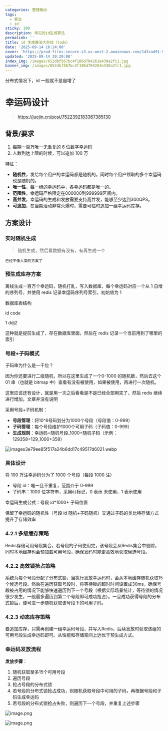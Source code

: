 ```yaml
---
categories: 整理输出
tags:
  - 算法
  - id
sticky: 100
description: 常见的id生成算法
permalink: ''
title: id 生成算法大杂烩（todo）
date: '2025-09-14 16:24:00'
cover: 'https://prod-files-secure.s3.us-west-2.amazonaws.com/143cad91-961b-48b0-82dc-78fbb6eb5abe/66bdab08-2c95-4215-a279-9a664fd9f37b/wallhaven-85lly2.jpg?X-Amz-Algorithm=AWS4-HMAC-SHA256&X-Amz-Content-Sha256=UNSIGNED-PAYLOAD&X-Amz-Credential=ASIAZI2LB4665IUX2K6E%2F20250917%2Fus-west-2%2Fs3%2Faws4_request&X-Amz-Date=20250917T030047Z&X-Amz-Expires=3600&X-Amz-Security-Token=IQoJb3JpZ2luX2VjECMaCXVzLXdlc3QtMiJGMEQCIFA4PuHoDpYg76SE6qdX8wXmKJEJhrgZWgNwrSAQd%2FlVAiBXNBHq5HbLv7KM6JNHGz6H3rMeebOGJej%2BFsSZpMCk2CqIBAib%2F%2F%2F%2F%2F%2F%2F%2F%2F%2F8BEAAaDDYzNzQyMzE4MzgwNSIMTtfGFokEju9vrnT5KtwD2EDLy9aMX93HcOGbKju9UphXMsV54xMOLwBQX%2FMZPa6WnFrJac9fvGcljdsK9H08NE%2BHEvJFr%2F2UQZVbFIE6sWm%2Fzyn0m4sDllWl5RFFNOnwJW5E4pPiCT1OKT3UUm%2BXAizwWuzN%2Bwia94adLBpgih4UjHolBE26AMBmKnVyAOXIXJNgh95nziokBh7lPOn%2FypzYLY6Eq0ffC9xgC7UQZjaABtw9cDrqKIkoFvCZrRS%2FjUuZvoPZtmb0A3E6QJjKH0WKICQgMluaSIWeYpsoeDO%2Fbx46Oe%2FXqNfDpSRYWVG2WJHl2ydKK5CC%2BkNkGSdXchjXgChWM%2BNyD66tZJn0P3co5S%2FQDNuaZImFh3uu1%2BS1Rk0sSqTmhI%2BoOPHKNQ1vcgSUAdOz11%2B4K3%2FdRnLuGcM7oA9h1fEOGigm94PpaOavyGu%2BWpVD%2F6Z9G61Hsa1LoI8a%2FWS0xxJULRmPLUp3ln%2BllLOurB99RjewA1WomIrup7RnwMkLUKtAzs3GWZGTL7kfJG79rJ37GOtINeUr1VyaWP6KGl5zCMIcjQ9TdIYLkk3hghfaA2eC%2FFAR2f5zHzW4LP%2BPFSp%2BE9bp1uUbrREe9c%2FFPqMehkFStrjFUFissBVW1YqA91V%2BVmUw2rSoxgY6pgEBcPD2PZ%2BHWosQyDH7qOJNotXDhxiWSM9V%2B4oQm6bwQZw%2FqGGj9spMnc%2FLzzzLekNhRZMAycDImibJNH%2FUvxNrrX9DbCptfOmQVehvalbAEJERoeGZJlGyib7iPsUTz1DpNNm55sjvDTXf7VEa0FD8UKFqFoREJvmquVtGaD5oBPXhkpfKtcbSkw2TGJDOxajy0Tbtcv1u%2FZvvAYBRyMfj4CUD7oJT&X-Amz-Signature=e067d49baedbc9e70d2978fb658d603e88a1da1624507e6366808aa8f3a33981&X-Amz-SignedHeaders=host&x-amz-checksum-mode=ENABLED&x-id=GetObject'
updated: '2025-09-14 20:20:00'
index_img: /images/652dbf567bc4f106d704263e430a2fc1.jpg
banner_img: /images/652dbf567bc4f106d704263e430a2fc1.jpg
---
```


分布式情况下，id 一般就不是自增了


# 幸运码设计

> https://juejin.cn/post/7522392183367385130

## 背景/要求

1. 每期一百万唯一无重复的 6 位数字幸运码
2. 人数到达上限的时候，可以追加 100 万

特征：

- **随机性**，发给每个用户的幸运码都是随机的，同时每个用户领取的多个幸运码也是随机的。
- **唯一性**，每一组的幸运码中，各幸运码都是唯一的。
- **范围性**，幸运码严格限定在000000到999999区间内。
- **高并发**，幸运码的生成和发放需要支持高并发，能够至少达到300QPS。
- **可追加**，在当期活动非常火爆时，需要可临时追加一组幸运码库存。

## 方案设计


### 实时随机生成

> 随机生成，然后看数据有没有，有再生成一个

`已经不像人类的方案了`


### 预生成库存方案


离线生成一百万个幸运码，随机打乱，写入数据库，每个幸运码对应一个从 1 自增的序列号，并使用 redis 记录幸运码序列号索引，初始值为 1


数据库表结构


id code


1 ddj2


这种就是提前生成了，存在数据库里面，然后在 redis 记录一个当前用到了哪里的索引


### 号段+子码模式


子码串为什么是一千位？


因为你还要进行二级随机，所以在这里生成了一个0-1000 的随机数，然后去这个 01 串（也就是 bitmap 中）查看有没有被使用，如果被使用，再进行一次随机。


这里应该还有设计，就是用一次之后看看是不是已经全部用完了，然后 redis 继续进行增加，文章并没有说明


采用号段+子码机制：

- **号段管理**：将10^6号码划分为1000个号段（号段值：0-999）
- **子码管理**：每个号段维护1000个可用子码（子码值：0-999）
- **生成规则**：幸运码=随机号段_1000+随机子码（示例：129358=129_1000+358）

![images3e79ee85f517a24b6dd17c49517d6021.webp](/images/00898df9e2516fa4f0f181649bb7126d.webp)


### 具体设计


将 100 万注幸运码分为了 1000 个号段（每段 1000 注）

- 号段 id：唯一且不重复，范围介于 0-999
- 子码串：1000 位字符串，采用`01`标记，0 表示 未使用，1 表示使用

幸运码生成公式：号段 id*1000+ 子码位置


保留了幸运码的随机性（号段 id 随机+子码随机）又通过子码的类比特存储方式提升了存储效率


### 4.2.1 多级缓存策略


Redis存储可用号段集合，若号段的子码使用完，该号段会从Redis集合中剔除，同时本地缓存也会预加载可用号段，确保发码时能更高效地获取候选号段。


### 4.2.2 高效锁抢占策略


系统为每个号段分配了分布式锁，当执行发放幸运码时，会从本地缓存随机获取15个候选号段。然后在遍历获取号段时，将等待锁的超时时间设置成30ms，确保号段被占用的情况下能够快速遍历到下一个号段（根据实际场景统计，等待锁的情况很少发生，一般最多遍历到第二个号段即可成功抢占）。一旦成功获得号段的分布式锁后，便可进一步随机获取该号段下的可用子码。


### 4.2.3 动态库存策略


要追加库存，只需再创建一组幸运码号段，并写入Redis，后续发放时获取该组的可用号段生成幸运码即可。从性能和存储空间上远优于预生成方式。


### 幸运码发放流程


**发放步骤**：

1. 随机获取至多15个可用号段
2. 遍历号段
3. 抢占号段的分布式锁
4. 若号段的分布式锁抢占成功，则随机获取号段中可用的子码，再根据号段和子码生成幸运码
5. 若号段的分布式锁抢占失败，则遍历下一个号段，并重复上述步骤

![image.png](/images/035399511e7a9d2be97ad9c7b0b1c6d7.png)


![image.png](/images/26032740c6d1a88a70a626c31b95f6fc.png)

